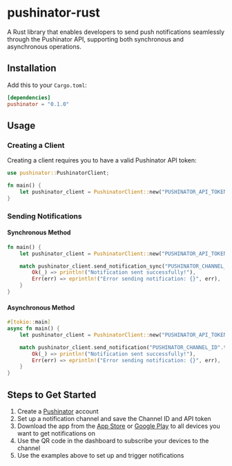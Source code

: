 # pushinator-rust

A Rust library that enables developers to send push notifications seamlessly through the Pushinator API, supporting both synchronous and asynchronous operations.

## Installation

Add this to your `Cargo.toml`:

```toml
[dependencies]
pushinator = "0.1.0"
```

## Usage

### Creating a Client

Creating a client requires you to have a valid Pushinator API token:

```rust
use pushinator::PushinatorClient;

fn main() {
    let pushinator_client = PushinatorClient::new("PUSHINATOR_API_TOKEN".to_string());
}
```

### Sending Notifications

#### Synchronous Method

```rust
fn main() {
    let pushinator_client = PushinatorClient::new("PUSHINATOR_API_TOKEN".to_string());

    match pushinator_client.send_notification_sync("PUSHINATOR_CHANNEL_ID".to_string(), "Pushinator from Rust!") {
        Ok(_) => println!("Notification sent successfully!"),
        Err(err) => eprintln!("Error sending notification: {}", err),
    }
}
```

#### Asynchronous Method

```rust
#[tokio::main]
async fn main() {
    let pushinator_client = PushinatorClient::new("PUSHINATOR_API_TOKEN".to_string());

    match pushinator_client.send_notification("PUSHINATOR_CHANNEL_ID".to_string(), "Pushinator from Rust!").await {
        Ok(_) => println!("Notification sent successfully!"),
        Err(err) => eprintln!("Error sending notification: {}", err),
    }
}
```


## Steps to Get Started

1. Create a [Pushinator](https://pushinator.com) account
2. Set up a notification channel and save the Channel ID and API token
3. Download the app from the [App Store](https://apps.apple.com/us/app/pushinator/id6477758210) or [Google Play](https://play.google.com/store/apps/details?id=com.apprikos.pushinator) to all devices you want to get notifications on
4. Use the QR code in the dashboard to subscribe your devices to the channel
5. Use the examples above to set up and trigger notifications
